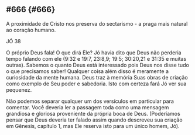## #666 {#666}

A proximidade de Cristo nos preserva do sectarismo - a praga mais natural ao coração humano.

JÓ 38

O próprio Deus fala! O que dirá Ele? Jó havia dito que Deus não perderia tempo falando com ele (9:32 e 19:7, 23:8,9; 19:5; 30:20,21 e 31:35 e muitas outras). Sabemos o quanto Deus está interessado pois Deus nos disse tudo o que precisamos saber! Qualquer coisa além disso é meramente a curiosidade da mente humana. Deus traz à memória Suas obras de criação como exemplo de Seu poder e sabedoria. Isto com certeza fará Jó ver sua pequenez.

Não podemos separar qualquer um dos versículos em particular para comentar. Você deveria ler a passagem toda como uma mensagem grandiosa e gloriosa proveniente da própria boca de Deus. (Poderíamos pensar que Deus deveria ter falado assim quando descreveu sua criação em Gênesis, capítulo 1, mas Ele reserva isto para um único homem, Jó).